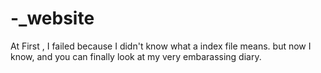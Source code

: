 # -_website
At First , I failed because I didn't know what a index file means. but now I know, and you can finally look at my very embarassing diary.
